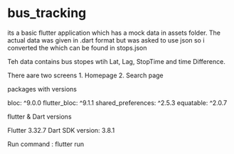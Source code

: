 # bus_tracking

 its a basic flutter application which has a mock data in assets folder.
 The actual data was given in .dart format but was asked to use json so i converted the which can be found in stops.json


 
 Teh data contains bus stopes wtih Lat, Lag, StopTime and time Difference.

 There aare two screens 1. Homepage 2. Search page 

 packages with versions 

 bloc: ^9.0.0
 flutter_bloc: ^9.1.1
 shared_preferences: ^2.5.3
 equatable: ^2.0.7

flutter & Dart versions

Flutter 3.32.7
Dart SDK version: 3.8.1 

Run command : flutter run

